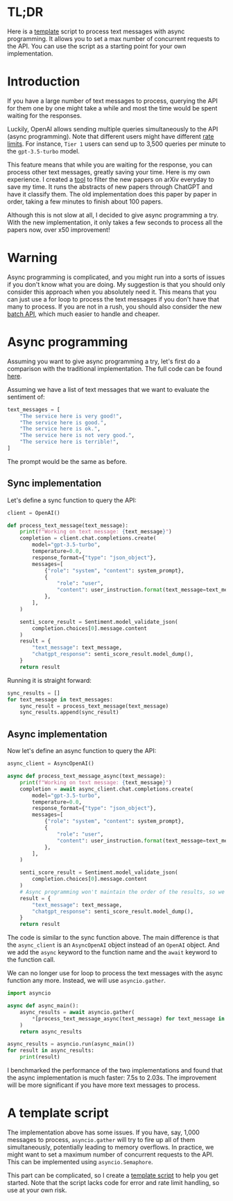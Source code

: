 # TL;DR

Here is a [template](/async_programming/async_template.py) script to process text messages with async programming.
It allows you to set a max number of concurrent requests to the API.
You can use the script as a starting point for your own implementation.

# Introduction

If you have a large number of text messages to process, querying the API for them one by one might take a while and most the time would be spent waiting for the responses.

Luckily, OpenAI allows sending multiple queries simultaneously to the API (async programming).
Note that different users might have different [rate limits](https://platform.openai.com/docs/guides/rate-limits/usage-tiers).
For instance, `Tier 1` users can send up to 3,500 queries per minute to the `gpt-3.5-turbo` model.

This feature means that while you are waiting for the response, you can process other text messages, greatly saving your time.
Here is my own experience.
I created a [tool](https://github.com/yang3kc/daily_arxiv_digest) to filter the new papers on arXiv everyday to save my time.
It runs the abstracts of new papers through ChatGPT and have it classify them.
The old implementation does this paper by paper in order, taking a few minutes to finish about 100 papers.

Although this is not slow at all, I decided to give async programming a try.
With the new implementation, it only takes a few seconds to process all the papers now, over x50 improvement!


# Warning

Async programming is complicated, and you might run into a sorts of issues if you don't know what you are doing.
My suggestion is that you should only consider this approach when you absolutely need it.
This means that you can just use a for loop to process the text messages if you don't have that many to process.
If you are not in a rush, you should also consider the new [batch API](/batch_processing), which much easier to handle and cheaper.

# Async programming

Assuming you want to give async programming a try, let's first do a comparison with the traditional implementation.
The full code can be found [here](/async_programming/compare_sync_async.py).

Assuming we have a list of text messages that we want to evaluate the sentiment of:

```python
text_messages = [
    "The service here is very good!",
    "The service here is good.",
    "The service here is ok.",
    "The service here is not very good.",
    "The service here is terrible!",
]
```
The prompt would be the same as before.

## Sync implementation
Let's define a sync function to query the API:

```python
client = OpenAI()

def process_text_message(text_message):
    print(f"Working on text message: {text_message}")
    completion = client.chat.completions.create(
        model="gpt-3.5-turbo",
        temperature=0.0,
        response_format={"type": "json_object"},
        messages=[
            {"role": "system", "content": system_prompt},
            {
                "role": "user",
                "content": user_instruction.format(text_message=text_message),
            },
        ],
    )

    senti_score_result = Sentiment.model_validate_json(
        completion.choices[0].message.content
    )
    result = {
        "text_message": text_message,
        "chatgpt_response": senti_score_result.model_dump(),
    }
    return result
```

Running it is straight forward:

```python
sync_results = []
for text_message in text_messages:
    sync_result = process_text_message(text_message)
    sync_results.append(sync_result)
```

## Async implementation

Now let's define an async function to query the API:
```python
async_client = AsyncOpenAI()

async def process_text_message_async(text_message):
    print(f"Working on text message: {text_message}")
    completion = await async_client.chat.completions.create(
        model="gpt-3.5-turbo",
        temperature=0.0,
        response_format={"type": "json_object"},
        messages=[
            {"role": "system", "content": system_prompt},
            {
                "role": "user",
                "content": user_instruction.format(text_message=text_message),
            },
        ],
    )

    senti_score_result = Sentiment.model_validate_json(
        completion.choices[0].message.content
    )
    # Async programming won't maintain the order of the results, so we need to return a dictionary with the input text message as well
    result = {
        "text_message": text_message,
        "chatgpt_response": senti_score_result.model_dump(),
    }
    return result
```
The code is similar to the sync function above.
The main difference is that the `async_client` is an `AsyncOpenAI` object instead of an `OpenAI` object.
And we add the `async` keyword to the function name and the `await` keyword to the function call.

We can no longer use for loop to process the text messages with the async function any more. Instead, we will use `asyncio.gather`.

```python
import asyncio

async def async_main():
    async_results = await asyncio.gather(
        *[process_text_message_async(text_message) for text_message in text_messages]
    )
    return async_results

async_results = asyncio.run(async_main())
for result in async_results:
    print(result)
```

I benchmarked the performance of the two implementations and found that the async implementation is much faster: 7.5s to 2.03s.
The improvement will be more significant if you have more text messages to process.

# A template script

The implementation above has some issues.
If you have, say, 1,000 messages to process, `asyncio.gather` will try to fire up all of them simultaneously, potentially leading to memory overflows.
In practice, we might want to set a maximum number of concurrent requests to the API.
This can be implemented using `asyncio.Semaphore`.

This part can be complicated, so I create a [template script](/async_programming/async_template.py) to help you get started.
Note that the script lacks code for error and rate limit handling, so use at your own risk.